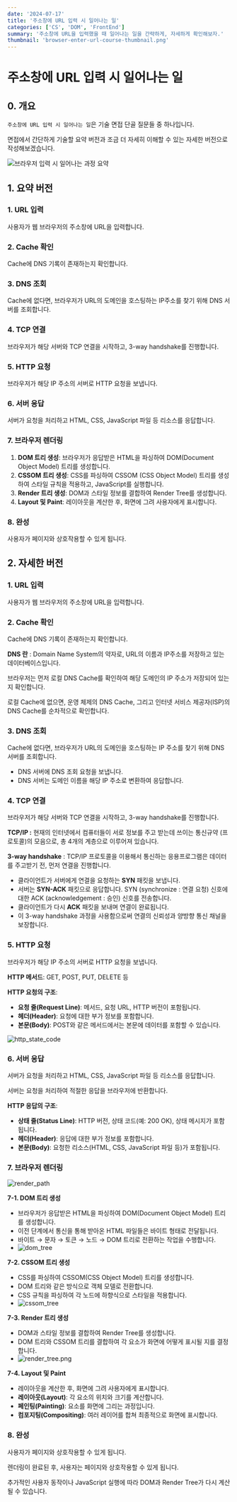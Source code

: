 ```yaml
---
date: '2024-07-17'
title: '주소창에 URL 입력 시 일어나는 일'
categories: ['CS', 'DOM', 'FrontEnd']
summary: '주소창에 URL을 입력했을 때 일어나는 일을 간략하게, 자세하게 확인해보자.'
thumbnail: 'browser-enter-url-course-thumbnail.png'
---
```


# 주소창에 URL 입력 시 일어나는 일

## 0. 개요

`주소창에 URL 입력 시 일어나는 일`은 기술 면접 단골 질문들 중 하나입니다.

면접에서 간단하게 기술할 요약 버전과 조금 더 자세히 이해할 수 있는 자세한 버전으로 작성해보겠습니다.

![브라우저 입력 시 일어나는 과정 요약](browser-enter-url-course.png)

## 1. 요약 버전

### 1. URL 입력

사용자가 웹 브라우저의 주소창에 URL을 입력합니다.

### 2. Cache 확인

Cache에 DNS 기록이 존재하는지 확인합니다.

### 3. DNS 조회

Cache에 없다면, 브라우저가 URL의 도메인을 호스팅하는 IP주소를 찾기 위해 DNS 서버를 조회합니다.

### 4. TCP 연결

브라우저가 해당 서버와 TCP 연결을 시작하고, 3-way handshake를 진행합니다.

### 5. HTTP 요청

브라우저가 해당 IP 주소의 서버로 HTTP 요청을 보냅니다.

### 6. 서버 응답

서버가 요청을 처리하고 HTML, CSS, JavaScript 파일 등 리소스를 응답합니다.

### 7. 브라우저 렌더링

1. **DOM 트리 생성**: 브라우저가 응답받은 HTML을 파싱하여 DOM(Document Object Model) 트리를 생성합니다.
2. **CSSOM 트리 생성**: CSS를 파싱하여 CSSOM (CSS Object Model) 트리를 생성하여 스타일 규칙을 적용하고, JavaScript를 실행합니다.
3. **Render 트리 생성**: DOM과 스타일 정보를 결합하여 Render Tree를 생성합니다.
4. **Layout 및 Paint**: 레이아웃을 계산한 후, 화면에 그려 사용자에게 표시합니다.

### 8. 완성

사용자가 페이지와 상호작용할 수 있게 됩니다.

## 2. 자세한 버전

### 1. URL 입력

사용자가 웹 브라우저의 주소창에 URL을 입력합니다.

### 2. Cache 확인

Cache에 DNS 기록이 존재하는지 확인합니다.

**DNS 란** : Domain Name System의 약자로, URL의 이름과 IP주소를 저장하고 있는 데이터베이스입니다.

브라우저는 먼저 로컬 DNS Cache를 확인하여 해당 도메인의 IP 주소가 저장되어 있는지 확인합니다.

로컬 Cache에 없으면, 운영 체제의 DNS Cache, 그리고 인터넷 서비스 제공자(ISP)의 DNS Cache를 순차적으로 확인합니다.

### 3. DNS 조회

Cache에 없다면, 브라우저가 URL의 도메인을 호스팅하는 IP 주소를 찾기 위해 DNS 서버를 조회합니다.

- DNS 서버에 DNS 조회 요청을 보냅니다.
- DNS 서버는 도메인 이름을 해당 IP 주소로 변환하여 응답합니다.

### 4. TCP 연결

브라우저가 해당 서버와 TCP 연결을 시작하고, 3-way handshake를 진행합니다.

**TCP/IP :** 현재의 인터넷에서 컴퓨터들이 서로 정보를 주고 받는데 쓰이는 통신규약 (프로토콜)의 모음으로, 총 4개의 계층으로 이루어져 있습니다.

**3-way handshake** : TCP/IP 프로토콜을 이용해서 통신하는 응용프로그램은 데이터를 주고받기 전, 먼저 연결을 진행합니다.

- 클라이언트가 서버에게 연결을 요청하는 **SYN** 패킷을 보냅니다.
- 서버는 **SYN-ACK** 패킷으로 응답합니다. SYN (synchronize : 연결 요청) 신호에 대한 ACK (acknowledgement : 승인) 신호를 전송합니다.
- 클라이언트가 다시 **ACK** 패킷을 보내며 연결이 완료됩니다.
- 이 3-way handshake 과정을 사용함으로써 연결의 신뢰성과 양방향 통신 채널을 보장합니다.

### 5. HTTP 요청

브라우저가 해당 IP 주소의 서버로 HTTP 요청을 보냅니다.

**HTTP 메서드**: GET, POST, PUT, DELETE 등

**HTTP 요청의 구조**:

- **요청 줄(Request Line)**: 메서드, 요청 URL, HTTP 버전이 포함됩니다.
- **헤더(Header)**: 요청에 대한 부가 정보를 포함합니다.
- **본문(Body)**: POST와 같은 메서드에서는 본문에 데이터를 포함할 수 있습니다.

![http_state_code](http-state-code.png)

### 6. 서버 응답

서버가 요청을 처리하고 HTML, CSS, JavaScript 파일 등 리소스를 응답합니다.

서버는 요청을 처리하여 적절한 응답을 브라우저에 반환합니다.

**HTTP 응답의 구조**:

- **상태 줄(Status Line)**: HTTP 버전, 상태 코드(예: 200 OK), 상태 메시지가 포함됩니다.
- **헤더(Header)**: 응답에 대한 부가 정보를 포함합니다.
- **본문(Body)**: 요청한 리소스(HTML, CSS, JavaScript 파일 등)가 포함됩니다.

### 7. 브라우저 렌더링

![render_path](render-path.png)

**7-1. DOM 트리 생성**

- 브라우저가 응답받은 HTML을 파싱하여 DOM(Document Object Model) 트리를 생성합니다.
- 이전 단계에서 통신을 통해 받아온 HTML 파일들은 바이트 형태로 전달됩니다.
- 바이트 → 문자 → 토큰 → 노드 → DOM 트리로 전환하는 작업을 수행합니다.
- ![dom_tree](dom-tree.png)

**7-2. CSSOM 트리 생성**

- CSS를 파싱하여 CSSOM(CSS Object Model) 트리를 생성합니다.
- DOM 트리와 같은 방식으로 객체 모델로 전환합니다.
- CSS 규칙을 파싱하여 각 노드에 하향식으로 스타일을 적용합니다.
- ![cssom_tree](cssom-tree.png)

**7-3. Render 트리 생성**

- DOM과 스타일 정보를 결합하여 Render Tree를 생성합니다.
- DOM 트리와 CSSOM 트리를 결합하여 각 요소가 화면에 어떻게 표시될 지를 결정합니다.
- ![render_tree.png](render-tree.png)

**7-4. Layout 및 Paint**

- 레이아웃을 계산한 후, 화면에 그려 사용자에게 표시합니다.
- **레이아웃(Layout)**: 각 요소의 위치와 크기를 계산합니다.
- **페인팅(Painting)**: 요소를 화면에 그리는 과정입니다.
- **컴포지팅(Compositing)**: 여러 레이어를 합쳐 최종적으로 화면에 표시합니다.

### 8. 완성

사용자가 페이지와 상호작용할 수 있게 됩니다.

렌더링이 완료된 후, 사용자는 페이지와 상호작용할 수 있게 됩니다.

추가적인 사용자 동작이나 JavaScript 실행에 따라 DOM과 Render Tree가 다시 계산될 수 있습니다.

